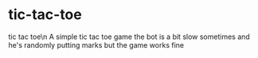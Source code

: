 # tic-tac-toe
tic tac toe\n
A simple tic tac toe game 
the bot is a bit slow sometimes and he's randomly putting marks but the game works fine
